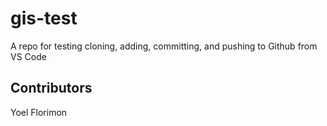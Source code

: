 # gis-test
A repo for testing cloning, adding, committing, and pushing to Github from VS Code

## Contributors

Yoel Florimon